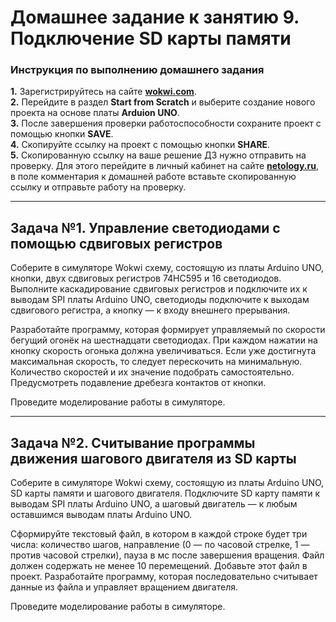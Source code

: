 # Домашнее задание к занятию 9. Подключение SD карты памяти
### Инструкция по выполнению домашнего задания
**1.** Зарегистрируйтесь на сайте **[wokwi.com](https://wokwi.com/)**.<br>
**2.** Перейдите в раздел **Start from Scratch** и выберите создание нового проекта на основе платы **Arduion UNO**.<br>
**3.** После завершения проверки работоспособности сохраните проект с помощью кнопки **SAVE**.<br>
**4.** Скопируйте ссылку на проект с помощью кнопки **SHARE**.<br>
**5.** Скопированную ссылку на ваше решение ДЗ нужно отправить на проверку. Для этого перейдите в личный кабинет на сайте **[netology.ru](https://netology.ru/)**, в поле комментария к домашней работе вставьте скопированную ссылку и отправьте работу на проверку.

------------

## Задача №1. Управление светодиодами с помощью сдвиговых регистров

Соберите в симуляторе Wokwi схему, состоящую из платы Arduino UNO, кнопки, двух сдвиговых регистров 74HC595 и 16 светодиодов. Выполните каскадирование сдвиговых регистров и подключите их к выводам SPI платы Arduino UNO, светодиоды подключите к выходам сдвигового регистра, а кнопку — к входу внешнего прерывания.<br>

Разработайте программу, которая формирует управляемый по скорости бегущий огонёк на шестнадцати светодиодах. При каждом нажатии на кнопку скорость огонька должна увеличиваться. Если уже достигнута максимальная скорость, то следует перескочить на минимальную. Количество скоростей и их значение подобрать самостоятельно. Предусмотреть подавление дребезга контактов от кнопки.<br>

Проведите моделирование работы в симуляторе.<br>

------------

## Задача №2. Считывание программы движения шагового двигателя из SD карты

Соберите в симуляторе Wokwi схему, состоящую из платы Arduino UNO, SD карты памяти и шагового двигателя. Подключите SD карту памяти к выводам SPI платы Arduino UNO, а шаговый двигатель — к любым оставшимся выводам платы Arduino UNO.<br>

Сформируйте текстовый файл, в котором в каждой строке будет три числа: количество шагов, направление (0 — по часовой стрелке, 1 — против часовой стрелки), пауза в мс после завершения вращения. Файл должен содержать не менее 10 перемещений. Добавьте этот файл в проект.
Разработайте программу, которая последовательно считывает данные из файла и управляет вращением двигателя.<br>

Проведите моделирование работы в симуляторе.<br>
